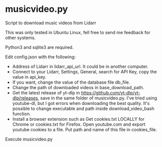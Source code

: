 # musicvideo.py
Script to download music videos from Lidarr

This was only tested in Ubuntu Linux, fell free to send me feedback for other systems.

Python3 and sqlite3 are required.

Edit config.json with the following:

- Address of Lidarr in lidarr_api_url. It could be in another computer.
- Connect to your Lidarr, Settings, General, search for API Key, copy the value in api_key.
- If you want, change the value of the database file db_file.
- Change the path of downloaded videos in base_download_path.
- Get the latest release of yt-dlp in https://github.com/yt-dlp/yt-dlp/releases, save in the same folder of musicvideo.py. I've tried using youtube-dl, but I got errors when downloading the best quality. It's possible to change executable and path inside download_video_bash function.
- Install a browser extension such as Get cookies.txt LOCALLY for Chrome or cookies.txt for Firefox. Open youtube.com and export youtube cookies to a file. Put path and name of this file in cookies_file.

Execute musicvideo.py
